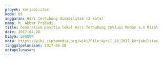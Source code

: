 ```yaml
---
proyek: kerjabilitas
kode: D5
anggaran: Hari terhubung disabilitas (3 kota)
nama: M. Akbar Pribadi
title: honorarium panitia lokal Hari Terhubung Inklusi Medan a.n Rizal Lubis
date: 2017-04-28
biaya: 200000
nota: https://wiki.ciptamedia.org/wiki/File:April_28_2017_kerjabilitas_D5_fee_relawan_1_akbar.jpg
tanggalpelunasan: 2017-04-28
notapelunasan:
---
```

